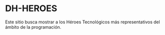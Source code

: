 # DH-HEROES
Este sitio busca mostrar a los Héroes
Tecnológicos más representativos del ámbito de la programación.
